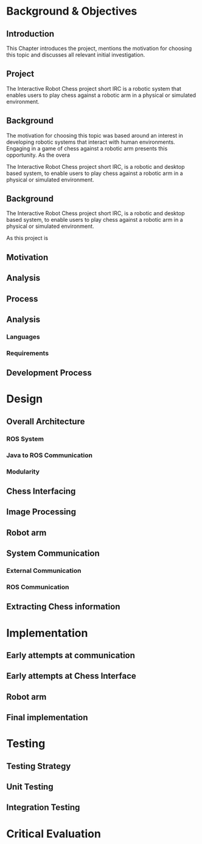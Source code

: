 # Background & Objectives

## Introduction
This Chapter introduces the project, mentions the motivation for choosing this topic and discusses all relevant initial investigation.

## Project
The Interactive Robot Chess project short IRC is a robotic system that enables users to play chess against a robotic arm in a physical or simulated environment. 

## Background
The motivation for choosing this topic was based around an interest in developing robotic systems that interact with human environments. Engaging in a game of chess against a robotic arm presents this opportunity. As the overa





The Interactive Robot Chess project short IRC, is a robotic and desktop based system, to enable users to play chess against a robotic arm in a physical or simulated environment.

## Background
The Interactive Robot Chess project short IRC, is a robotic and desktop based system, to enable users to play chess against a robotic arm in a physical or simulated environment.

As this project is 

## Motivation



## Analysis

## Process


## Analysis



### Languages

### 

### Requirements

## Development Process



# Design

## Overall Architecture

### ROS System

### Java to ROS Communication

### Modularity

### 

## Chess Interfacing

## Image Processing

## Robot arm

## System Communication

### External Communication

### ROS Communication

## Extracting Chess information



# Implementation

## Early attempts at communication

## Early attempts at Chess Interface

## Robot arm

## Final implementation



# Testing

## Testing Strategy

## Unit Testing

## Integration Testing

# Critical Evaluation